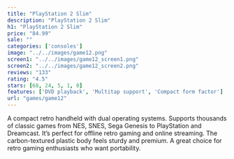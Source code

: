 ```yaml
---
title: "PlayStation 2 Slim"
description: "PlayStation 2 Slim"
h1: "PlayStation 2 Slim"
price: "84.99"
sale: ""
categories: ['consoles']
image: "../../images/game12.png"
screen1: "../../images/game12_screen1.png"
screen2: "../../images/game12_screen2.png"
reviews: "133"
rating: "4.5"
stars: [68, 24, 5, 1, 0]
features: ['DVD playback', 'Multitap support', 'Compact form factor']
url: "games/game12"
---
```

A compact retro handheld with dual operating systems. Supports thousands of classic games from NES, SNES, Sega Genesis to PlayStation and Dreamcast. It’s perfect for offline retro gaming and online streaming. The carbon-textured plastic body feels sturdy and premium. A great choice for retro gaming enthusiasts who want portability.